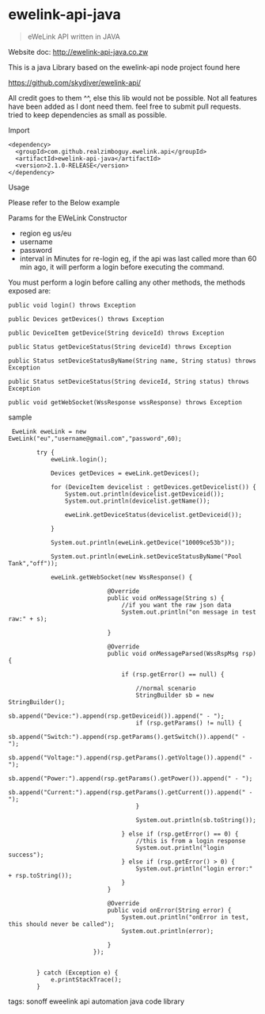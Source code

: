 
# ewelink-api-java
> eWeLink API written in JAVA

Website doc: http://ewelink-api-java.co.zw

This is a java Library based on the ewelink-api node project found here

https://github.com/skydiver/ewelink-api/

All credit goes to them ^^, else this lib would not be possible. Not all features have been added as I dont need them. feel free to submit pull requests.
tried to keep dependencies as small as possible. 

Import

    <dependency>
      <groupId>com.github.realzimboguy.ewelink.api</groupId>
      <artifactId>ewelink-api-java</artifactId>
      <version>2.1.0-RELEASE</version>
    </dependency>


Usage

Please refer to the Below example 

Params for the EWeLink Constructor
- region eg us/eu
- username
- password
- interval in Minutes for re-login eg, if the api was last called more than 60 min ago, it will perform a login before executing the command.

You must perform a login before calling any other methods, the methods exposed are:

    public void login() throws Exception
    
    public Devices getDevices() throws Exception
    
    public DeviceItem getDevice(String deviceId) throws Exception
    
    public Status getDeviceStatus(String deviceId) throws Exception
    
    public Status setDeviceStatusByName(String name, String status) throws Exception
    
    public Status setDeviceStatus(String deviceId, String status) throws Exception
    
    public void getWebSocket(WssResponse wssResponse) throws Exception

sample 

     EweLink eweLink = new EweLink("eu","username@gmail.com","password",60);
    
            try {
                eweLink.login();
                
                Devices getDevices = eweLink.getDevices();
    
                for (DeviceItem devicelist : getDevices.getDevicelist()) {
                    System.out.println(devicelist.getDeviceid());
                    System.out.println(devicelist.getName());
    
                    eweLink.getDeviceStatus(devicelist.getDeviceid());
    
                }
   
                System.out.println(eweLink.getDevice("10009ce53b"));
 
                System.out.println(eweLink.setDeviceStatusByName("Pool Tank","off"));
                
                eweLink.getWebSocket(new WssResponse() {
                
                                @Override
                                public void onMessage(String s) {
                                    //if you want the raw json data
                                    System.out.println("on message in test raw:" + s);
                
                                }
                
                                @Override
                                public void onMessageParsed(WssRspMsg rsp) {
                
                                    if (rsp.getError() == null) {
                
                                        //normal scenario
                                        StringBuilder sb = new StringBuilder();
                                        sb.append("Device:").append(rsp.getDeviceid()).append(" - ");
                                        if (rsp.getParams() != null) {
                                            sb.append("Switch:").append(rsp.getParams().getSwitch()).append(" - ");
                                            sb.append("Voltage:").append(rsp.getParams().getVoltage()).append(" - ");
                                            sb.append("Power:").append(rsp.getParams().getPower()).append(" - ");
                                            sb.append("Current:").append(rsp.getParams().getCurrent()).append(" - ");
                                        }
                
                                        System.out.println(sb.toString());
                
                                    } else if (rsp.getError() == 0) {
                                        //this is from a login response
                                        System.out.println("login success");
                                    } else if (rsp.getError() > 0) {
                                        System.out.println("login error:" + rsp.toString());
                                    }
                                }
                
                                @Override
                                public void onError(String error) {
                                    System.out.println("onError in test, this should never be called");
                                    System.out.println(error);
                
                                }
                            });
    
    
            } catch (Exception e) {
                e.printStackTrace();
            }

tags: 
sonoff eweelink api automation java code library
